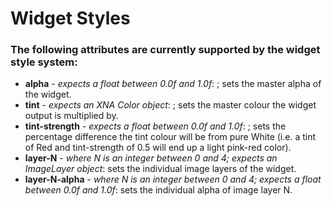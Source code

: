 Widget Styles
============

### The following attributes are currently supported by the widget style system:
- **alpha** - *expects a float between 0.0f and 1.0f*: ; sets the master alpha of the widget.
- **tint** - *expects an XNA Color object*: ; sets the master colour the widget output is multiplied by.
- **tint-strength** - *expects a float between 0.0f and 1.0f*: ; sets the percentage difference the tint colour will be from pure White (i.e. a tint of Red and tint-strength of 0.5 will end up a light pink-red color).
- **layer-N** - *where N is an integer between 0 and 4; expects an ImageLayer object*: sets the individual image layers of the widget.
- **layer-N-alpha** - *where N is an integer between 0 and 4; expects a float between 0.0f and 1.0f*: sets the individual alpha of image layer N.
